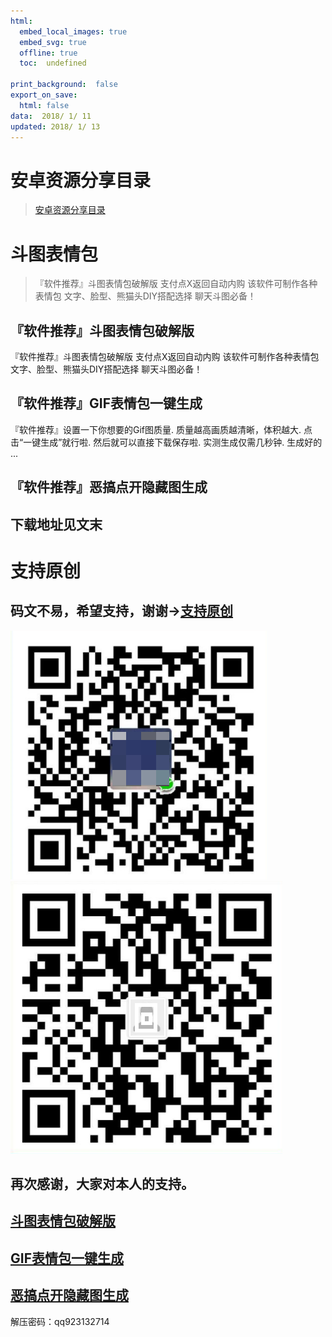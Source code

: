 ```yaml
---
html:
  embed_local_images: true
  embed_svg: true
  offline: true
  toc:  undefined

print_background:  false
export_on_save:
  html: false
data:  2018/ 1/ 11
updated: 2018/ 1/ 13
---
```


# 安卓资源分享目录

> [安卓资源分享目录](https://blog.csdn.net/qq923132714/article/details/83059823 "安卓资源分享目录")


# 斗图表情包

> 『软件推荐』斗图表情包破解版 支付点X返回自动内购 该软件可制作各种表情包 文字、脸型、熊猫头DIY搭配选择 聊天斗图必备！

## 『软件推荐』斗图表情包破解版

『软件推荐』斗图表情包破解版 支付点X返回自动内购 该软件可制作各种表情包 文字、脸型、熊猫头DIY搭配选择 聊天斗图必备！

## 『软件推荐』GIF表情包一键生成

『软件推荐』设置一下你想要的Gif图质量. 质量越高画质越清晰，体积越大. 点击“一键生成”就行啦. 然后就可以直接下载保存啦. 实测生成仅需几秒钟. 生成好的 ...

## 『软件推荐』恶搞点开隐藏图生成



## 下载地址见文末

# 支持原创
## 码文不易，希望支持，谢谢->**[支持原创](http://blog.csdn.net/qq923132714/article/details/79399145)**
![微信支付](https://raw.githubusercontent.com/923132714/my_picture/master/blog/support/weixin.png)![微信支付](https://raw.githubusercontent.com/923132714/my_picture/master/blog/support/支付宝.png)
## 再次感谢，大家对本人的支持。



## [斗图表情包破解版](http://u16848854.ctfile.net/fs/16848854-330441642 "斗图表情包破解版")

## [GIF表情包一键生成](http://u16848854.ctfile.net/fs/16848854-330847356 "GIF表情包一键生成")

## [恶搞点开隐藏图生成](http://u16848854.ctfile.net/fs/16848854-330848994 "恶搞点开隐藏图生成")

解压密码：qq923132714
